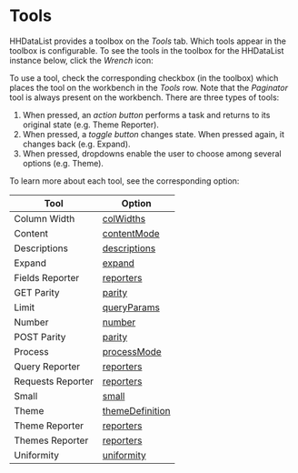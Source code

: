 # Tools

HHDataList provides a toolbox on the *Tools* tab. Which tools appear in the toolbox is configurable. To see the tools in the toolbox for the HHDataList instance below, click the *Wrench* icon:

<div id="tools-datalist" class="hh-data-list"></div>
<script>
  var options = new DLTreesOptions002('tools-datalist');
  options.themeDefinition.name = 'firebrick';
  new HHDataList(options);
</script>

To use a tool, check the corresponding checkbox (in the toolbox) which places the tool on the workbench in the *Tools* row. Note that the *Paginator* tool is always present on the workbench. There are three types of tools:

1. When pressed, an *action button* performs a task and returns to its original state (e.g. Theme Reporter).
1. When pressed, a *toggle button* changes state. When pressed again, it changes back (e.g. Expand).
1. When pressed, dropdowns enable the user to choose among several options (e.g. Theme).

To learn more about each tool, see the corresponding option:

|Tool|Option|
|-|-|
|Column Width|[colWidths](/en/hhdatalist/v0.0.2/options/colwidths/)|
|Content|[contentMode](/en/hhdatalist/v0.0.2/options/contentmode/)|
|Descriptions|[descriptions](/en/hhdatalist/v0.0.2/options/descriptions/)|
|Expand|[expand](/en/hhdatalist/v0.0.2/options/expand/)|
|Fields Reporter|[reporters](/en/hhdatalist/v0.0.2/options/reporters/)|
|GET Parity|[parity](/en/hhdatalist/v0.0.2/options/parity/)|
|Limit|[queryParams](/en/hhdatalist/v0.0.2/options/queryparams/)|
|Number|[number](/en/hhdatalist/v0.0.2/options/number/)|
|POST Parity|[parity](/en/hhdatalist/v0.0.2/options/parity/)|
|Process|[processMode](/en/hhdatalist/v0.0.2/options/processmode/)|
|Query Reporter|[reporters](/en/hhdatalist/v0.0.2/options/reporters/)|
|Requests Reporter|[reporters](/en/hhdatalist/v0.0.2/options/reporters/)|
|Small|[small](/en/hhdatalist/v0.0.2/options/small/)|
|Theme|[themeDefinition](/en/hhdatalist/v0.0.2/options/themedefinition/)|
|Theme Reporter|[reporters](/en/hhdatalist/v0.0.2/options/reporters/)|
|Themes Reporter|[reporters](/en/hhdatalist/v0.0.2/options/reporters/)|
|Uniformity|[uniformity](/en/hhdatalist/v0.0.2/options/uniformity/)|